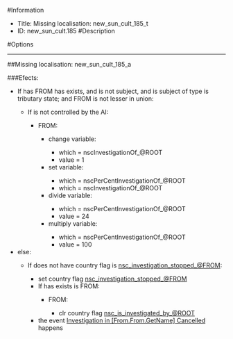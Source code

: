 #Information
 - Title: Missing localisation: new_sun_cult_185_t
 - ID: new_sun_cult.185
#Description

#Options

___
##Missing localisation: new_sun_cult_185_a

###Efects:<ul><li>If has FROM has exists, and is not subject, and is subject of type is tributary state; and FROM is not lesser in union:</li><ul><li>If is not controlled by the AI:</li><ul><li>FROM:</li><ul><li>change variable:</li><ul><li>which = nscInvestigationOf_@ROOT</li><li>value = 1</li></ul><li>set variable:</li><ul><li>which = nscPerCentInvestigationOf_@ROOT</li><li>which = nscInvestigationOf_@ROOT</li></ul><li>divide variable:</li><ul><li>which = nscPerCentInvestigationOf_@ROOT</li><li>value = 24</li></ul><li>multiply variable:</li><ul><li>which = nscPerCentInvestigationOf_@ROOT</li><li>value = 100</li></ul></ul></ul></ul><li>else:</li><ul><li>If does not have country flag is [nsc_investigation_stopped_@FROM](../flags/nsc_investigation_stopped_from.md):</li><ul><li>set country flag [nsc_investigation_stopped_@FROM](../flags/nsc_investigation_stopped_from.md)</li><li>If has exists is FROM:</li><ul><li>FROM:</li><ul><li>clr country flag [nsc_is_investigated_by_@ROOT](../flags/nsc_is_investigated_by_root.md)</li></ul></ul><li>the event [Investigation in [From.From.GetName] Cancelled](../events/investigation_in_from_from_getname_cancelled.md) happens</li></ul></ul></ul>
